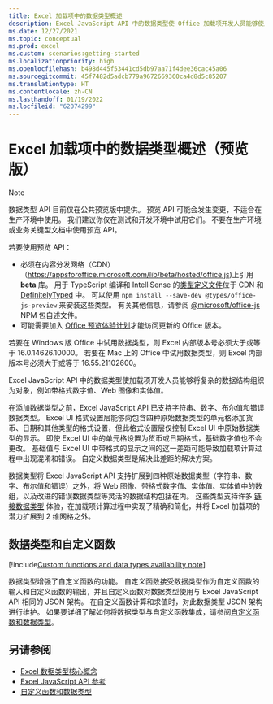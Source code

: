 ```yaml
---
title: Excel 加载项中的数据类型概述
description: Excel JavaScript API 中的数据类型使 Office 加载项开发人员能够使用带格式数字值、Web 图像、实体值、实体值中的数组以及作为数据类型的增强型错误。
ms.date: 12/27/2021
ms.topic: conceptual
ms.prod: excel
ms.custom: scenarios:getting-started
ms.localizationpriority: high
ms.openlocfilehash: b498d445f53441cd5db97aa71f4dee36cac45a06
ms.sourcegitcommit: 45f7482d5adcb779a9672669360ca4d8d5c85207
ms.translationtype: HT
ms.contentlocale: zh-CN
ms.lasthandoff: 01/19/2022
ms.locfileid: "62074299"
---
```

# <a name="overview-of-data-types-in-excel-add-ins-preview"></a>Excel 加载项中的数据类型概述（预览版）

> [!NOTE]
> 数据类型 API 目前仅在公共预览版中提供。 预览 API 可能会发生变更，不适合在生产环境中使用。 我们建议你仅在测试和开发环境中试用它们。 不要在生产环境或业务关键型文档中使用预览 API。
>
> 若要使用预览 API：
>
> - 必须在内容分发网络（CDN）（https://appsforoffice.microsoft.com/lib/beta/hosted/office.js)上引用 **beta** 库。 用于 TypeScript 编译和 IntelliSense 的[类型定义文件](https://appsforoffice.microsoft.com/lib/beta/hosted/office.d.ts)位于 CDN 和 [DefinitelyTyped](https://raw.githubusercontent.com/DefinitelyTyped/DefinitelyTyped/master/types/office-js-preview/index.d.ts) 中。 可以使用 `npm install --save-dev @types/office-js-preview` 来安装这些类型。 有关其他信息，请参阅 [@microsoft/office-js](https://www.npmjs.com/package/@microsoft/office-js) NPM 包自述文件。
> - 可能需要加入 [Office 预览体验计划](https://insider.office.com)才能访问更新的 Office 版本。
>
> 若要在 Windows 版 Office 中试用数据类型，则 Excel 内部版本号必须大于或等于 16.0.14626.10000。 若要在 Mac 上的 Office 中试用数据类型，则 Excel 内部版本号必须大于或等于 16.55.21102600。

Excel JavaScript API 中的数据类型使加载项开发人员能够将复杂的数据结构组织为对象，例如带格式数字值、Web 图像和实体值。

在添加数据类型之前，Excel JavaScript API 已支持字符串、数字、布尔值和错误数据类型。 Excel UI 格式设置层能够向包含四种原始数据类型的单元格添加货币、日期和其他类型的格式设置，但此格式设置层仅控制 Excel UI 中原始数据类型的显示。 即使 Excel UI 中的单元格设置为货币或日期格式，基础数字值也不会更改。 基础值与 Excel UI 中带格式的显示之间的这一差距可能导致加载项计算过程中出现混淆和错误。 自定义数据类型是解决此差距的解决方案。

数据类型将 Excel JavaScript API 支持扩展到四种原始数据类型（字符串、数字、布尔值和错误）之外，将 Web 图像、带格式数字值、实体值、实体值中的数组，以及改进的错误数据类型等灵活的数据结构包括在内。 这些类型支持许多 [链接数据类型](https://support.microsoft.com/office/what-linked-data-types-are-available-in-excel-6510ab58-52f6-4368-ba0f-6a76c0190772) 体验，在加载项计算过程中实现了精确和简化，并将 Excel 加载项的潜力扩展到 2 维网格之外。

## <a name="data-types-and-custom-functions"></a>数据类型和自定义函数

[!include[Custom functions and data types availability note](../includes/excel-custom-functions-data-types-note.md)]

数据类型增强了自定义函数的功能。 自定义函数接受数据类型作为自定义函数的输入和自定义函数的输出，并且自定义函数对数据类型使用与 Excel JavaScript API 相同的 JSON 架构。 在自定义函数计算和求值时，对此数据类型 JSON 架构进行维护。 如果要详细了解如何将数据类型与自定义函数集成，请参阅[自定义函数和数据类型](custom-functions-data-types-concepts.md)。

## <a name="see-also"></a>另请参阅

- [Excel 数据类型核心概念](excel-data-types-concepts.md)
- [Excel JavaScript API 参考](../reference/overview/excel-add-ins-reference-overview.md)
- [自定义函数和数据类型](custom-functions-data-types-concepts.md)